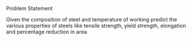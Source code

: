 Problem Statement

Given the composition of steel and temperature of working predict the various properties of steels like tensile strength,
yield strength, elongation and percentage reduction in area
